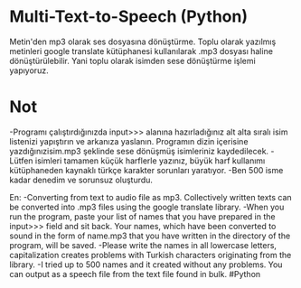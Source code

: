 # Multi-Text-to-Speech (Python)
Metin'den mp3 olarak ses dosyasına dönüştürme. Toplu olarak yazılmış metinleri google translate kütüphanesi kullanılarak .mp3 dosyası haline dönüştürülebilir. Yani toplu olarak isimden sese dönüştürme işlemi yapıyoruz.
# Not
-Programı çalıştırdığınızda input>>> alanına hazırladığınız alt alta sıralı isim listenizi yapıştırın ve arkanıza yaslanın. Programın dizin içerisine yazdığınızisim.mp3 şeklinde sese dönüşmüş isimleriniz kaydedilecek.
-Lütfen isimleri tamamen küçük harflerle yazınız, büyük harf kullanımı kütüphaneden kaynaklı türkçe karakter sorunları yaratıyor.
-Ben 500 isme kadar denedim ve sorunsuz oluşturdu.



En:
-Converting from text to audio file as mp3. Collectively written texts can be converted into .mp3 files using the google translate library.
-When you run the program, paste your list of names that you have prepared in the input>>> field and sit back. Your names, which have been converted to sound in the form of name.mp3 that you have written in the directory of the program, will be saved.
-Please write the names in all lowercase letters, capitalization creates problems with Turkish characters originating from the library.
-I tried up to 500 names and it created without any problems.
You can output as a speech file from the text file found in bulk. #Python
